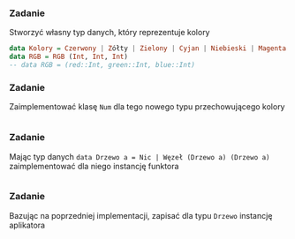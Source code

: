 ### Zadanie
Stworzyć własny typ danych, który reprezentuje kolory

```haskell
data Kolory = Czerwony | Zółty | Zielony | Cyjan | Niebieski | Magenta
data RGB = RGB (Int, Int, Int)
-- data RGB = (red::Int, green::Int, blue::Int)

```

### Zadanie
Zaimplementować klasę `Num` dla tego nowego typu przechowującego kolory

```haskell

```

### Zadanie
Mając typ danych `data Drzewo a = Nic | Węzeł (Drzewo a) (Drzewo a)` zaimplementować dla niego instancję funktora

```haskell

```

### Zadanie
Bazując na poprzedniej implementacji, zapisać dla typu `Drzewo` instancję aplikatora

```haskell

```
